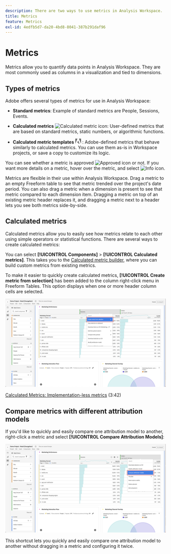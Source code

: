 ```yaml
---
description: There are two ways to use metrics in Analysis Workspace.
title: Metrics
feature: Metrics
exl-id: 4edfb5d7-da20-4bd8-8041-387b291daf96
---
```

# Metrics

Metrics allow you to quantify data points in Analysis Workspace. They are most commonly used as columns in a visualization and tied to dimensions.

## Types of metrics

Adobe offers several types of metrics for use in Analysis Workspace:

* **Standard metrics**: Example of standard metrics are People, Sessions, Events.

* **Calculated metrics** ![Calculated metric icon](https://spectrum.adobe.com/static/icons/workflow_18/Smock_Calculator_18_N.svg): User-defined metrics that are based on standard metrics, static numbers, or algorithmic functions.

* **Calculated metric templates**  <img src="./assets/adobe-logo.svg" width="18"> : Adobe-defined metrics that behave similarly to calculated metrics. You can use them as-is in Workspace projects, or save a copy to customize its logic.

You can see whether a metric is approved ![Approved icon](https://spectrum.adobe.com/static/icons/ui_18/CheckmarkSize100.svg)  or not. If you want more details on a metric, hover over the metric, and select ![Info icon](https://spectrum.adobe.com/static/icons/workflow_18/Smock_InfoOutline_18_N.svg).

Metrics are flexible in their use within Analysis Workspace. Drag a metric to an empty Freeform table to see that metric trended over the project's date period. You can also drag a metric when a dimension is present to see that metric compared to each dimension item. Dragging a metric on top of an existing metric header replaces it, and dragging a metric next to a header lets you see both metrics side-by-side.

## Calculated metrics

Calculated metrics allow you to easily see how metrics relate to each other using simple operators or statistical functions. There are several ways to create calculated metrics:

You can select **[!UICONTROL Components]** > **[!UICONTROL Calculated metrics]**. This takes you to the [Calculated metric builder](/help/components/calc-metrics/calc-metr-overview.md), where you can build custom metrics from existing metrics.

To make it easier to quickly create calculated metrics, **[!UICONTROL Create metric from selection]** has been added to the column right-click menu in Freeform Tables. This option displays when one or more header column cells are selected.

![Create from selection](assets/create-metric-from-selection.png)

[Calculated Metrics: Implementation-less metrics](https://experienceleague.adobe.com/docs/analytics-learn/tutorials/components/calculated-metrics/calculated-metrics-implementationless-metrics.html) (3:42)

## Compare metrics with different attribution models

If you'd like to quickly and easily compare one attribution model to another, right-click a metric and select **[!UICONTROL Compare Attribution Models]**:

![Compare attribution](assets/compare-attribution.png)

This shortcut lets you quickly and easily compare one attribution model to another without dragging in a metric and configuring it twice.
